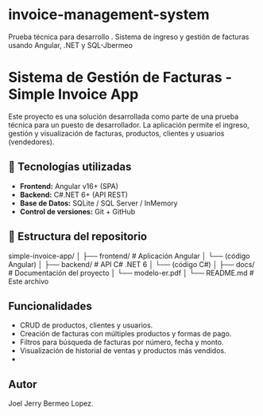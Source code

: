 # invoice-management-system
Prueba técnica para desarrollo . Sistema de ingreso y gestión de facturas usando Angular, .NET y SQL-Jbermeo

# Sistema de Gestión de Facturas - Simple Invoice App

Este proyecto es una solución desarrollada como parte de una prueba técnica para un puesto de desarrollador. La aplicación permite el ingreso, gestión y visualización de facturas, productos, clientes y usuarios (vendedores).

## 🚀 Tecnologías utilizadas

- **Frontend:** Angular v16+ (SPA)
- **Backend:** C#.NET 6+ (API REST)
- **Base de Datos:** SQLite / SQL Server / InMemory
- **Control de versiones:** Git + GitHub

## 📁 Estructura del repositorio
simple-invoice-app/ │ ├── frontend/ # Aplicación Angular │ └── (código Angular) │ ├── backend/ # API C# .NET 6 │ └── (código C#) │ ├── docs/ # Documentación del proyecto │ └── modelo-er.pdf │ └── README.md # Este archivo

## Funcionalidades

- CRUD de productos, clientes y usuarios.
- Creación de facturas con múltiples productos y formas de pago.
- Filtros para búsqueda de facturas por número, fecha y monto.
- Visualización de historial de ventas y productos más vendidos.
- 
## Autor

Joel Jerry Bermeo Lopez.
